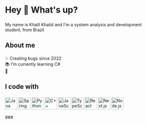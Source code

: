 <h1 align="left">Hey 👋 What's up?</h1>

###

<p align="left">My name is Khalil Khalid and I'm a system analysis and development student, from Brazil</p>

###

<h2 align="left">About me</h2>

###

<p align="left">✨ Creating bugs since 2022 <br>📚 I'm currently learning C# <br>🎯 <br></p>

###

<h2 align="left">I code with</h2>

###
<p align="left">
<img src="https://cdn.jsdelivr.net/gh/devicons/devicon/icons/java/java-original.svg" height="40" alt="Java logo" />
<img src="https://cdn.jsdelivr.net/gh/devicons/devicon/icons/spring/spring-original.svg" height="40" alt="Spring logo" />
<img src="https://cdn.jsdelivr.net/gh/devicons/devicon/icons/python/python-original.svg" height="40" alt="Python logo" />
<img src="https://cdn.jsdelivr.net/gh/devicons/devicon/icons/cplusplus/cplusplus-original.svg" height="40" alt="C++ logo" />
<img src="https://cdn.jsdelivr.net/gh/devicons/devicon/icons/javascript/javascript-original.svg" height="40" alt="JavaScript logo" />
<img src="https://cdn.jsdelivr.net/gh/devicons/devicon/icons/typescript/typescript-original.svg" height="40" alt="TypeScript logo" />
<img src="https://cdn.jsdelivr.net/gh/devicons/devicon/icons/react/react-original.svg" height="40" alt="React logo" />
<img src="https://cdn.jsdelivr.net/gh/devicons/devicon/icons/nextjs/nextjs-original.svg" height="40" alt="Next.js logo" />
<img src="https://cdn.jsdelivr.net/gh/devicons/devicon/icons/nodejs/nodejs-original.svg" height="40" alt="Node.js logo" />
</p>
###
